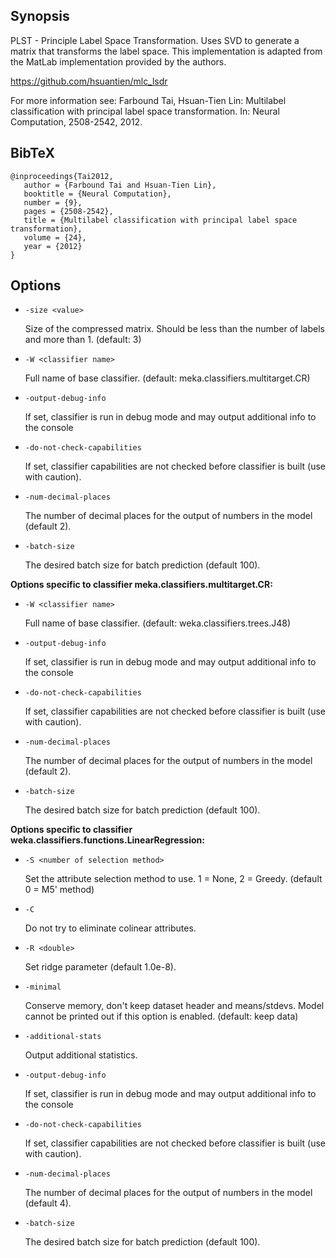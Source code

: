 ## Synopsis
PLST - Principle Label Space Transformation. Uses SVD to generate a matrix that transforms the label space. This implementation is adapted from the MatLab implementation provided by the authors.

https://github.com/hsuantien/mlc_lsdr

For more information see:
 Farbound Tai, Hsuan-Tien Lin: Multilabel classification with principal label space transformation. In: Neural Computation, 2508-2542, 2012.

## BibTeX
```
@inproceedings{Tai2012,
   author = {Farbound Tai and Hsuan-Tien Lin},
   booktitle = {Neural Computation},
   number = {9},
   pages = {2508-2542},
   title = {Multilabel classification with principal label space transformation},
   volume = {24},
   year = {2012}
}
```
## Options
* `-size <value>`

    Size of the compressed matrix. Should be
    less than the number of labels and more than 1.
    (default: 3)

* `-W <classifier name>`

    Full name of base classifier.
    (default: meka.classifiers.multitarget.CR)

* `-output-debug-info`

    If set, classifier is run in debug mode and
    may output additional info to the console

* `-do-not-check-capabilities`

    If set, classifier capabilities are not checked before classifier is built
    (use with caution).

* `-num-decimal-places`

    The number of decimal places for the output of numbers in the model (default 2).

* `-batch-size`

    The desired batch size for batch prediction  (default 100).

**Options specific to classifier meka.classifiers.multitarget.CR:**

* `-W <classifier name>`

    Full name of base classifier.
    (default: weka.classifiers.trees.J48)

* `-output-debug-info`

    If set, classifier is run in debug mode and
    may output additional info to the console

* `-do-not-check-capabilities`

    If set, classifier capabilities are not checked before classifier is built
    (use with caution).

* `-num-decimal-places`

    The number of decimal places for the output of numbers in the model (default 2).

* `-batch-size`

    The desired batch size for batch prediction  (default 100).

**Options specific to classifier weka.classifiers.functions.LinearRegression:**

* `-S <number of selection method>`

    Set the attribute selection method to use. 1 = None, 2 = Greedy.
    (default 0 = M5' method)

* `-C`

    Do not try to eliminate colinear attributes.

* `-R <double>`

    Set ridge parameter (default 1.0e-8).

* `-minimal`

    Conserve memory, don't keep dataset header and means/stdevs.
    Model cannot be printed out if this option is enabled.	(default: keep data)

* `-additional-stats`

    Output additional statistics.

* `-output-debug-info`

    If set, classifier is run in debug mode and
    may output additional info to the console

* `-do-not-check-capabilities`

    If set, classifier capabilities are not checked before classifier is built
    (use with caution).

* `-num-decimal-places`

    The number of decimal places for the output of numbers in the model (default 4).

* `-batch-size`

    The desired batch size for batch prediction  (default 100).

